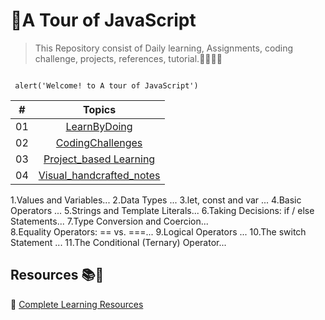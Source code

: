 # 💛A Tour of JavaScript
> This Repository consist of Daily learning, Assignments, coding challenge, projects, references, tutorial.👩‍💻👨‍💻

```

 alert('Welcome! to A tour of JavaScript')

```


|   #       | Topics                                                    |
|-----------|:-------------------------------------------------------------------------------------------------------------: |
|  01   |  [LearnByDoing](https://github.com/Aj7t/A-Tour-of-JavaScript/tree/main/LearnByDoing)      |
|  02   |  [CodingChallenges](https://github.com/Aj7t/A-Tour-of-JavaScript/tree/main/CodingChallenge)  |
|  03   |  [Project_based Learning](https://github.com/Aj7t/Project-Based-Learning)   |
|  04   |  [Visual_handcrafted_notes](https://github.com/Aj7t/A-Tour-of-JavaScript/tree/main/Notes)   |

<!--- 
### Jonas Schmedtmann Roadmap 
![](https://pbs.twimg.com/media/EgfzxC-U8AES98L?format=jpg&name=large)  

 -->


 

1.Values and Variables... 
2.Data Types ... 
3.let, const and var ... 
4.Basic Operators ... 
5.Strings and Template Literals... 
6.Taking Decisions: if / else Statements...
7.Type Conversion and Coercion...  
8.Equality Operators: == vs. ===...
9.Logical Operators ... 
10.The switch Statement ... 
11.The Conditional (Ternary) Operator...
</pre>
</details>



## Resources 📚🧾

📔 [Complete Learning Resources](https://github.com/Aj7t/A-Tour-of-JavaScript/blob/main/Notes/Resources.md)<br>

